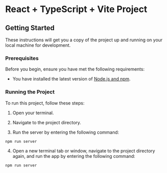 # React + TypeScript + Vite Project


## Getting Started

These instructions will get you a copy of the project up and running on your local machine for development.

### Prerequisites

Before you begin, ensure you have met the following requirements:

- You have installed the latest version of [Node.js and npm](https://nodejs.org/en/download/).

### Running the Project

To run this project, follow these steps:

1. Open your terminal.

2. Navigate to the project directory.

3. Run the server by entering the following command:

```bash
npm run server
```

4. Open a new terminal tab or window, navigate to the project directory again, and run the app by entering the following command:

```bash
npm run server
```